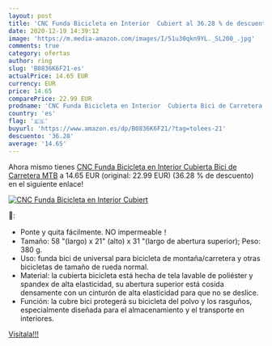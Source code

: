 ```yaml
---
layout: post
title: 'CNC Funda Bicicleta en Interior  Cubiert al 36.28 % de descuento'
date: 2020-12-19 14:39:12
image: 'https://m.media-amazon.com/images/I/51u30qkn9YL._SL200_.jpg'
comments: true
category: ofertas
author: ring
slug: 'B0836K6F21-es'
actualPrice: 14.65 EUR
currency: EUR
price: 14.65
comparePrice: 22.99 EUR
prodname: 'CNC Funda Bicicleta en Interior  Cubierta Bici de Carretera MTB'
country: 'es'
flag: '🇪🇸'
buyurl: 'https://www.amazon.es/dp/B0836K6F21/?tag=tolees-21'
descuento: '36.28'
average: '14.65'
---
```


Ahora mismo tienes [CNC Funda Bicicleta en Interior  Cubierta Bici de Carretera MTB](https://www.amazon.es/dp/B0836K6F21/?tag=tolees-21) a 14.65 EUR (original: 22.99 EUR) (36.28 %  de descuento) en el siguiente enlace!

[![CNC Funda Bicicleta en Interior  Cubiert](https://m.media-amazon.com/images/I/51u30qkn9YL._SL200_.jpg)](https://www.amazon.es/dp/B0836K6F21/?tag=tolees-21)

🔎:

- Ponte y quita fácilmente. NO impermeable！
- Tamaño: 58 "(largo) x 21" (alto) x 31 "(largo de abertura superior); Peso: 380 g.
- Uso: funda bici de universal para bicicleta de montaña/carretera y otras bicicletas de tamaño de rueda normal.
- Material: la cubierta bicicleta está hecha de tela lavable de poliéster y spandex de alta elasticidad, su abertura superior está cosida densamente con un cinturón de alta elasticidad para que no se deslice.
- Función: la cubre bici protegerá su bicicleta del polvo y los rasguños, especialmente diseñada para el almacenamiento y el transporte en interiores.

[Visítala!!!](https://www.amazon.es/dp/B0836K6F21/?tag=tolees-21)
